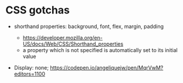 # CSS gotchas

- shorthand properties: background, font, flex, margin, padding
  - https://developer.mozilla.org/en-US/docs/Web/CSS/Shorthand_properties
  - a property which is not specified is automatically set to its initial value

- Display: none;
  https://codepen.io/angeliquejw/pen/MqrVwM?editors=1100
